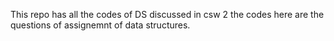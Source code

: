This repo has all the codes of DS discussed in csw 2
the codes here are the questions of assignemnt of data structures.
